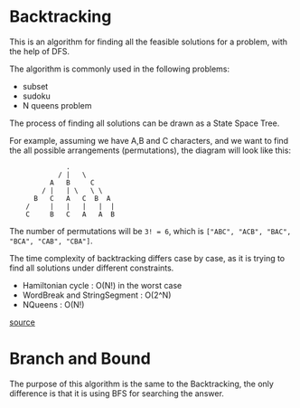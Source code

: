 # Backtracking

This is an algorithm for finding all the feasible solutions for a problem,
with the help of DFS.

The algorithm is commonly used in the following problems:

- subset
- sudoku
- N queens problem

The process of finding all solutions can be drawn as a State Space Tree.

For example, assuming we have A,B and C characters, and we want to find the all possible arrangements (permutations), the diagram will look like this:

```
              .
            / |   \
          A   B     C
        / |   | \   \ \
      B   C   A   C  B  A
    /     |   |   |   |  |
    C     B   C   A   A  B
```

The number of permutations will be `3! = 6`, which is `["ABC", "ACB", "BAC", "BCA", "CAB", "CBA"]`.

The time complexity of backtracking differs case by case, as it is trying to find all solutions under different constraints.

- Hamiltonian cycle : O(N!) in the worst case
- WordBreak and StringSegment : O(2^N)
- NQueens : O(N!)

[source](https://stackoverflow.com/questions/20049829/how-to-calculate-time-complexity-of-backtracking-algorithm)

# Branch and Bound

The purpose of this algorithm is the same to the Backtracking, the only difference is that it is using BFS for searching the answer.
